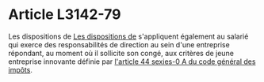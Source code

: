 # Article L3142-79

Les dispositions de [Les dispositions de][1] s'appliquent également au salarié qui exerce des responsabilités de direction au sein d'une entreprise répondant, au moment où il sollicite son congé, aux critères de jeune entreprise innovante définie par [l'article 44 sexies-0 A du code général des impôts][2].

 [1]: /affichCodeArticle.do?cidTexte=LEGITEXT000006072050&idArticle=LEGIARTI000006902746&dateTexte=&categorieLien=cid
 [2]: /affichCodeArticle.do?cidTexte=LEGITEXT000006069577&idArticle=LEGIARTI000006302407&dateTexte=&categorieLien=cid